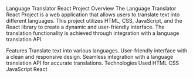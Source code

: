 Language Translator React Project
Overview
The Language Translator React Project is a web application that allows users to translate text into different languages. This project utilizes HTML, CSS, JavaScript, and the React library to create a dynamic and user-friendly interface. The translation functionality is achieved through integration with a language translation API.

Features
Translate text into various languages.
User-friendly interface with a clean and responsive design.
Seamless integration with a language translation API for accurate translations.
Technologies Used
HTML
CSS
JavaScript
React
